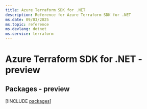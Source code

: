 ```yaml
---
title: Azure Terraform SDK for .NET
description: Reference for Azure Terraform SDK for .NET
ms.date: 09/03/2025
ms.topic: reference
ms.devlang: dotnet
ms.service: terraform
---
```

# Azure Terraform SDK for .NET - preview
## Packages - preview
[!INCLUDE [packages](terraform-index.md)]